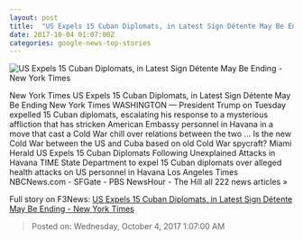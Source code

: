 ```yaml
---
layout: post
title:  "US Expels 15 Cuban Diplomats, in Latest Sign Détente May Be Ending - New York Times"
date: 2017-10-04 01:07:00Z
categories: google-news-top-stories
---
```


![US Expels 15 Cuban Diplomats, in Latest Sign Détente May Be Ending - New York Times](https://static01.nyt.com/images/2017/10/04/us/04dc-diplo/merlin-to-scoop-128283299-243505-facebookJumbo.jpg)

New York Times US Expels 15 Cuban Diplomats, in Latest Sign Détente May Be Ending New York Times WASHINGTON — President Trump on Tuesday expelled 15 Cuban diplomats, escalating his response to a mysterious affliction that has stricken American Embassy personnel in Havana in a move that cast a Cold War chill over relations between the two ... Is the new Cold War between the US and Cuba based on old Cold War spycraft? Miami Herald US Expels 15 Cuban Diplomats Following Unexplained Attacks in Havana TIME State Department to expel 15 Cuban diplomats over alleged health attacks on US personnel in Havana Los Angeles Times NBCNews.com - SFGate - PBS NewsHour - The Hill all 222 news articles »


Full story on F3News: [US Expels 15 Cuban Diplomats, in Latest Sign Détente May Be Ending - New York Times](http://www.f3nws.com/n/cHHbyB)

> Posted on: Wednesday, October 4, 2017 1:07:00 AM
